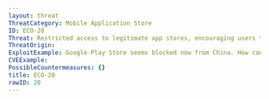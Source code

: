 ```yaml
---
layout: threat
ThreatCategory: Mobile Application Store
ID: ECO-20
Threat: Restricted access to legitimate app stores, encouraging users to use 3rd party app stores
ThreatOrigin:
ExploitExample: Google Play Store seems blocked now from China. How can I update my Quora app? [^153]
CVEExample:
PossibleCountermeasures: {}
title: ECO-20
rawID: 20
---
```

